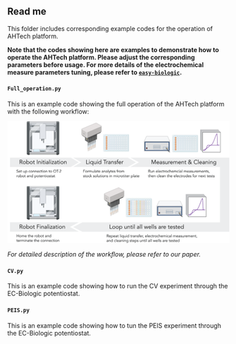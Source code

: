 ## Read me

This folder includes corresponding example codes for the operation of AHTech platform.

**Note that the codes showing here are examples to demonstrate how to operate the AHTech platform. Please adjust the 
corresponding parameters before usage. For more details of the electrochemical measure parameters tuning, please refer 
to [`easy-biologic`](https://github.com/bicarlsen/easy-biologic).**

#### `Full_operation.py` 
This is an example code showing the full operation of the AHTech platform with the following workflow:

![Example workflow of AHTech platform](https://github.com/Liu-Lab-JHU/AHTech/blob/main/Images/Workflow.png)

*For detailed description of the workflow, please refer to our paper.*

#### `CV.py`
This is an example code showing how to run the CV experiment through the EC-Biologic potentiostat.

#### `PEIS.py`
This is an example code showing how to tun the PEIS experiment through the EC-Biologic potentiostat.
